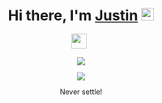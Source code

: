 <div align="center">
   <h1>Hi there, I'm <a href="https://justinblogs.com">Justin</a> <img src="https://media.giphy.com/media/hvRJCLFzcasrR4ia7z/giphy.gif" width="25px"> </h1>
   
   
 </div>

<p align='center'>
   <a href="https://www.linkedin.com/in/justinmamathew/"><img height="30" src="https://i.stack.imgur.com/gVE0j.png"></a>&nbsp;&nbsp;
   
 </p>
<p align="center" >
<a href="https://github.com/anuraghazra/github-readme-stats"> 
    <img  src="https://github-readme-stats.vercel.app/api?username=mathewjustin&&show_icons=true&theme=radical"/>
  </a>
</p>   

<p align="center" >
<a href="https://github.com/anuraghazra/github-readme-stats"> 
    <img  src="[https://github-readme-stats.vercel.app/api?username=mathewjustin&&show_icons=true&theme=radical](https://github-readme-stats.vercel.app/api/top-langs/?username=mathewjustin&layout=pie)"/>
  </a>
</p>   

<p align="center" >
Never settle!
</p>   
  

